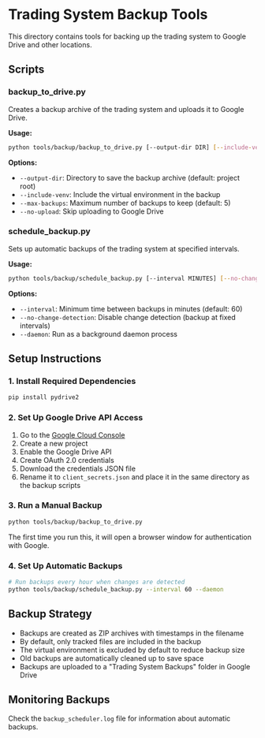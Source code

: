 # Trading System Backup Tools

This directory contains tools for backing up the trading system to Google Drive and other locations.

## Scripts

### backup_to_drive.py

Creates a backup archive of the trading system and uploads it to Google Drive.

**Usage:**
```bash
python tools/backup/backup_to_drive.py [--output-dir DIR] [--include-venv] [--max-backups NUM] [--no-upload]
```

**Options:**
- `--output-dir`: Directory to save the backup archive (default: project root)
- `--include-venv`: Include the virtual environment in the backup
- `--max-backups`: Maximum number of backups to keep (default: 5)
- `--no-upload`: Skip uploading to Google Drive

### schedule_backup.py

Sets up automatic backups of the trading system at specified intervals.

**Usage:**
```bash
python tools/backup/schedule_backup.py [--interval MINUTES] [--no-change-detection] [--daemon]
```

**Options:**
- `--interval`: Minimum time between backups in minutes (default: 60)
- `--no-change-detection`: Disable change detection (backup at fixed intervals)
- `--daemon`: Run as a background daemon process

## Setup Instructions

### 1. Install Required Dependencies

```bash
pip install pydrive2
```

### 2. Set Up Google Drive API Access

1. Go to the [Google Cloud Console](https://console.cloud.google.com/)
2. Create a new project
3. Enable the Google Drive API
4. Create OAuth 2.0 credentials
5. Download the credentials JSON file
6. Rename it to `client_secrets.json` and place it in the same directory as the backup scripts

### 3. Run a Manual Backup

```bash
python tools/backup/backup_to_drive.py
```

The first time you run this, it will open a browser window for authentication with Google.

### 4. Set Up Automatic Backups

```bash
# Run backups every hour when changes are detected
python tools/backup/schedule_backup.py --interval 60 --daemon
```

## Backup Strategy

- Backups are created as ZIP archives with timestamps in the filename
- By default, only tracked files are included in the backup
- The virtual environment is excluded by default to reduce backup size
- Old backups are automatically cleaned up to save space
- Backups are uploaded to a "Trading System Backups" folder in Google Drive

## Monitoring Backups

Check the `backup_scheduler.log` file for information about automatic backups. 